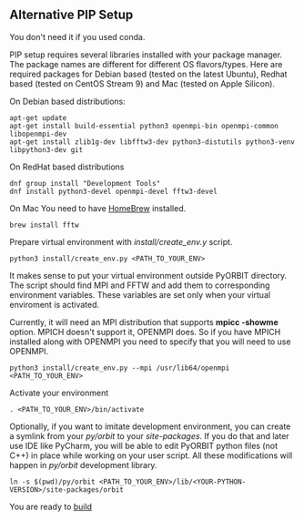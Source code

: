 ## Alternative PIP Setup
You don't need it if you used conda.

PIP setup requires several libraries installed with your package manager.
The package names are different for different OS flavors/types.
Here are required packages for Debian based (tested on the latest Ubuntu), Redhat based (tested on CentOS Stream 9) and Mac (tested on Apple Silicon).


On Debian based distributions:
```
apt-get update
apt-get install build-essential python3 openmpi-bin openmpi-common libopenmpi-dev
apt-get install zlib1g-dev libfftw3-dev python3-distutils python3-venv libpython3-dev git
```

On RedHat based distributions
```
dnf group install "Development Tools"
dnf install python3-devel openmpi-devel fftw3-devel
```

On Mac
You need to have [HomeBrew](https://brew.sh/) installed.

```
brew install fftw
```

Prepare virtual environment with *install/create_env.y* script.

```
python3 install/create_env.py <PATH_TO_YOUR_ENV>
```
It makes sense to put your virtual environment outside PyORBIT directory.
The script should find MPI and FFTW and add them to corresponding environment variables. These variables are set only when your virtual enviroment is activated.

Currently, it will need an MPI distribution that supports **mpicc -showme** option. 
MPICH doesn't support it, OPENMPI does. So if you have MPICH installed along with OPENMPI you need to specify that you will need to use OPENMPI.

```
python3 install/create_env.py --mpi /usr/lib64/openmpi <PATH_TO_YOUR_ENV>
```

Activate your environment
```
. <PATH_TO_YOUR_ENV>/bin/activate
```

Optionally, if you want to imitate development environment, you can create a symlink from your *py/orbit* to your *site-packages*. If you do that and later use IDE like PyCharm, you will be able to edit PyORBIT python files (not C++) in place while working on your user script. All these modifications will happen in *py/orbit* development library.
```
ln -s $(pwd)/py/orbit <PATH_TO_YOUR_ENV>/lib/<YOUR-PYTHON-VERSION>/site-packages/orbit
```

You are ready to [build](README.md#2-build)

